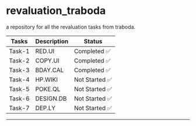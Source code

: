 # revaluation_traboda
a repository for all the revaluation tasks from traboda. 

| Tasks | Description | Status |
|-----------|-----------|-----------|
| Task-1 | RED.UI | Completed ✅ |
| Task-2 | COPY.UI | Completed ✅ |
| Task-3 | BDAY.CAL | Completed ✅  |
| Task-4 | HP.WIKI | Not Started ✅  |
| Task-5 | POKE.QL | Not Started ✅  |
| Task-6 | DESIGN.DB | Not Started ✅  |
| Task-7 | DEP.LY | Not Started ✅  |
________________________
